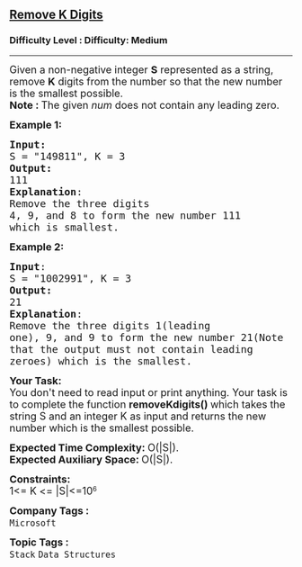 <h2><a href="https://www.geeksforgeeks.org/problems/remove-k-digits/1?page=2&difficulty%5B%5D=1&category%5B%5D=Stack&sortBy=submissions">Remove K Digits</a></h2><h3>Difficulty Level : Difficulty: Medium</h3><hr><div class="problems_problem_content__Xm_eO"><p><span style="font-size: 18px;">Given a non-negative integer <strong>S</strong>&nbsp;represented as a string, remove&nbsp;<strong>K</strong>&nbsp;digits from the number so that the new number is the smallest possible.<br><strong>Note :&nbsp;</strong>The given&nbsp;<em>num</em>&nbsp;does not contain any leading zero.</span></p>
<p><span style="font-size: 18px;"><strong>Example 1:</strong></span></p>
<pre><span style="font-size: 18px;"><strong>Input:</strong>
S = "149811", K = 3
<strong>Output:</strong> <br>111
<strong>Explanation</strong>: <br>Remove the three digits 
4, 9, and 8 to form the new number 111
which is smallest.</span>
</pre>
<p><span style="font-size: 18px;"><strong>Example 2:</strong></span></p>
<pre><span style="font-size: 18px;"><strong>Input</strong>:
S = "1002991", K = 3
<strong>Output:</strong> <br>21
<strong>Explanation</strong>: <br>Remove the three digits 1(leading
one), 9, and 9 to form the new number 21(Note
that the output must not contain leading
zeroes) which is the smallest.</span></pre>
<p><span style="font-size: 18px;"><strong>Your Task:</strong><br>You don't need to read input or print anything. Your task is to complete the function&nbsp;<strong>removeKdigits()&nbsp;</strong>which takes the string S and an integer K as input and returns the new number which is the smallest possible.</span></p>
<p><span style="font-size: 18px;"><strong>Expected Time Complexity: </strong>O(|S|).<br><strong>Expected Auxiliary Space:&nbsp;</strong>O(|S|).</span></p>
<p><span style="font-size: 18px;"><strong>Constraints:</strong><br>1&lt;=&nbsp;</span><span style="font-size: 18px;">K &lt;= </span><span style="font-size: 18px;">|S|&lt;=10</span><sup>6</sup></p></div><p><span style=font-size:18px><strong>Company Tags : </strong><br><code>Microsoft</code>&nbsp;<br><p><span style=font-size:18px><strong>Topic Tags : </strong><br><code>Stack</code>&nbsp;<code>Data Structures</code>&nbsp;